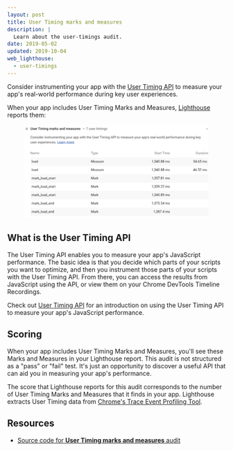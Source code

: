```yaml
---
layout: post
title: User Timing marks and measures
description: |
  Learn about the user-timings audit.
date: 2019-05-02
updated: 2019-10-04
web_lighthouse:
  - user-timings
---
```


Consider instrumenting your app with the
[User Timing API](https://www.html5rocks.com/en/tutorials/webperformance/usertiming/)
to measure your app's real-world performance during key user experiences.

When your app includes User Timing Marks and Measures,
[Lighthouse](https://developers.google.com/web/tools/lighthouse/) reports them:

<figure class="w-figure">
  <img class="w-screenshot" src="user-timings.png" alt="A screenshot of the Lighthouse User Timing marks and measures audit">
</figure>


## What is the User Timing API

The User Timing API enables you to measure your app's JavaScript performance.
The basic idea is that you decide which parts of your scripts you want to optimize,
and then you instrument those parts of your scripts with the User Timing API.
From there, you can access the results from JavaScript using the API,
or view them on your Chrome DevTools Timeline Recordings.

Check out [User Timing API](https://www.html5rocks.com/en/tutorials/webperformance/usertiming/)
for an introduction on using the User Timing API to measure your app's JavaScript performance.

## Scoring

When your app includes User Timing Marks and Measures,
you'll see these Marks and Measures in your Lighthouse report.
This audit is not structured as a "pass" or "fail" test.
It's just an opportunity to discover a useful API that can aid you in measuring your app's performance.

The score that Lighthouse reports for this audit corresponds to the number of User Timing Marks and Measures
that it finds in your app.
Lighthouse extracts User Timing data from
[Chrome's Trace Event Profiling Tool](https://www.chromium.org/developers/how-tos/trace-event-profiling-tool).

## Resources

- [Source code for **User Timing marks and measures** audit](https://github.com/GoogleChrome/lighthouse/blob/master/lighthouse-core/audits/user-timings.js)
